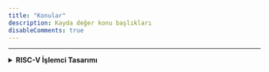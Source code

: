 ```yaml
---
title: "Konular"
description: Kayda değer konu başlıkları
disableComments: true
---
```


---

<details>
<summary><b>RISC-V İşlemci Tasarımı</b></summary>

* [RISC-V İşlemci Tasarımı - Bölüm 1: Matrak](/posts/riscv-1)
* [RISC-V İşlemci Tasarımı - Bölüm 2: Dallanma ve Kaydırma Buyrukları](/posts/riscv-2)
* [RISC-V İşlemci Tasarımı - Bölüm 3: Atlama Buyrukları ve U-type Buyruklar](/posts/riscv-3)
* [RISC-V İşlemci Tasarımı - Bölüm 4: Load ve Store Buyrukları](/posts/riscv-4)
* [RISC-V İşlemci Tasarımı - Bölüm 5: Çevrebirimler ve C Kütüphanesi](/posts/riscv-5)
* [RISC-V İşlemci Tasarımı - Bölüm 6: Açık Kaynaklı Yonga Serim Akışı](/posts/riscv-6)

</details>
